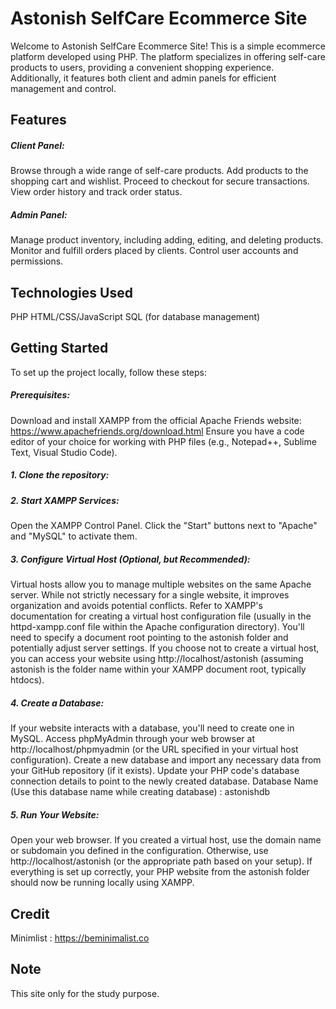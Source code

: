 # Astonish SelfCare Ecommerce Site

Welcome to Astonish SelfCare Ecommerce Site! This is a simple ecommerce platform developed using PHP. The platform specializes in offering self-care products to users, providing a convenient shopping experience. Additionally, it features both client and admin panels for efficient management and control.

## Features

##### Client Panel:

Browse through a wide range of self-care products.
Add products to the shopping cart and wishlist.
Proceed to checkout for secure transactions.
View order history and track order status.

##### Admin Panel:

Manage product inventory, including adding, editing, and deleting products.
Monitor and fulfill orders placed by clients.
Control user accounts and permissions.

## Technologies Used
PHP
HTML/CSS/JavaScript
SQL (for database management)

## Getting Started
To set up the project locally, follow these steps:

##### Prerequisites:

Download and install XAMPP from the official Apache Friends website: https://www.apachefriends.org/download.html Ensure you have a code editor of your choice for working with PHP files (e.g., Notepad++, Sublime Text, Visual Studio Code).

##### 1. Clone the repository:

##### 2. Start XAMPP Services:

Open the XAMPP Control Panel.
Click the "Start" buttons next to "Apache" and "MySQL" to activate them.

##### 3. Configure Virtual Host (Optional, but Recommended):

Virtual hosts allow you to manage multiple websites on the same Apache server. While not strictly necessary for a single website, it improves organization and avoids potential conflicts.
Refer to XAMPP's documentation for creating a virtual host configuration file (usually in the httpd-xampp.conf file within the Apache configuration directory). You'll need to specify a document root pointing to the astonish folder and potentially adjust server settings.
If you choose not to create a virtual host, you can access your website using http://localhost/astonish (assuming astonish is the folder name within your XAMPP document root, typically htdocs).

##### 4. Create a Database:

If your website interacts with a database, you'll need to create one in MySQL.
Access phpMyAdmin through your web browser at http://localhost/phpmyadmin (or the URL specified in your virtual host configuration).
Create a new database and import any necessary data from your GitHub repository (if it exists).
Update your PHP code's database connection details to point to the newly created database.
Database Name (Use this database name while creating database) : astonishdb

##### 5. Run Your Website:

Open your web browser.
If you created a virtual host, use the domain name or subdomain you defined in the configuration. Otherwise, use http://localhost/astonish (or the appropriate path based on your setup).
If everything is set up correctly, your PHP website from the astonish folder should now be running locally using XAMPP.

## Credit
Minimlist : https://beminimalist.co

## Note
This site only for the study purpose.
